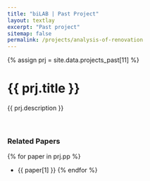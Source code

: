 ```yaml
---
title: "biLAB | Past Project"
layout: textlay
excerpt: "Past project"
sitemap: false
permalink: /projects/analysis-of-renovation
---
```


{% assign prj = site.data.projects_past[11] %}
# {{ prj.title }}
{{ prj.description }}  
<br><br>

### Related Papers
{% for paper in prj.pp %}
* {{ paper[1] }}
{% endfor %}